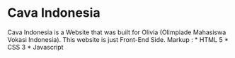 # Cava Indonesia
Cava Indonesia is a Website that was built for Olivia (Olimpiade Mahasiswa Vokasi Indonesia). This website is just Front-End Side.
 Markup : * HTML 5
          * CSS 3
          * Javascript

